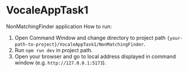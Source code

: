 # VocaleAppTask1
NonMatchingFinder application
How to run:
1. Open Command Window and change directory to project path `{your-path-to-project}/VocaleAppTask1/NonMatchingFinder`.
2. Run `npm run dev` in project path.
3. Open your browser and go to local address displayed in command window (e.g. `http://127.0.0.1:5173`).
